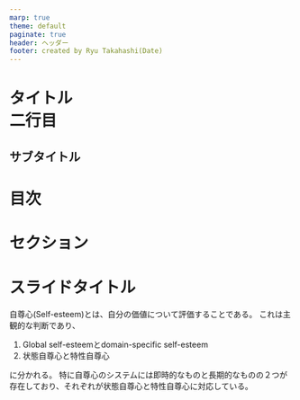 ```yaml
---
marp: true
theme: default
paginate: true
header: ヘッダー
footer: created by Ryu Takahashi(Date)
---
```

<!-- 
_class: title
headingDivider: 1
_paginate: false
 -->
# タイトル<br>二行目
## サブタイトル

# 目次
<!-- _class: slides -->

# セクション
<!-- _class: section -->

<!-- class: slides -->
# スライドタイトル
自尊心(Self-esteem)とは、自分の価値について評価することである。
これは主観的な判断であり、
1. Global self-esteemとdomain-specific self-esteem
2. 状態自尊心と特性自尊心

に分かれる。
特に自尊心のシステムには即時的なものと長期的なものの２つが存在しており、それぞれが状態自尊心と特性自尊心に対応している。


<!-- 以下、CSSコード -->
<style>
/* 全体のスライド */
section {
    font-family: 'Montserrat', 'Work Sans';
    background-color: #fcfdf2;
    color: #11110f;
    font-size: 34px;
    padding: 10% 7%;
}
section header {
    /* border: solid; */
    display: flex;
    color: #989c9c;
    padding: 0px;
    left: 70px; top: 20px; right: 70px;
    align-items: flex-start;
    justify-content: flex-end;
}
section footer {
    /* border: solid; */
    display: flex;
    color: #989c9c;
    padding: 0px;
    justify-content: flex-end;
    align-items: flex-end;
    left: 70px; bottom: 20px; right: 70px;
}
section blue {
  color: #06b5cc;
}
section accent {
  color: #ec1e7c;
  font-weight: bold;

}
section h1 {
  color: #11110f;
}

/* タイトルスライド */
section.title {
    font-size: 36px;
    text-align: center;
}
section.title h1 {
    /* border: solid; */
    display: flex;
    align-items: flex-end;
    justify-content: flex-start;
    text-align: left;
    position: absolute;
    font-size: 85px;
    font-weight: 800;
    height: 320px;
    padding: 10px;
    top: 60px; left: 70px; right: 70px;
}
section.title h2 {
    /* border: solid; */
    display: flex;
    justify-content: flex-start;
    align-items: flex-start;
    text-align: left;
    position: absolute;
    left: 70px; top: 385px; right: 70px;
    font-family: 'Work Sans';
    font-size: 33.5px;
    font-weight: 300;
    padding: 10px;
}

/* セクションのスライド */
section.section {
  background-color: #11110f;
  color: #fcfdf2;
}
section.section h1 {
  color: #fcfdf2;
  font-size: 70px;
}

/* メインのスライド */
section.slides {
    /* border: solid; */
    display: flex;
    justify-content: flex-start;
    padding: 190px 85px;
    
}
section.slides h1 {
    /* border: solid; */
    display: flex;
    justify-content: flex-start;
    align-items: center;
    position: absolute;
    height: 100px;
    top: 10%;
    left: 7%; right: 7%;
    font-size: 60px;

}
section.slides cite {
    /* border: solid; */
    display: flex;
    justify-content: flex-end; align-items: flex-end;
    font-size: 10px;
    position: absolute;
    padding: 5px;
    left: 70px; bottom: 50px; right: 70px;
}
/* section.slides img {
  weight: auto;
  display: flex;
  justify-content: flex-end;
} */

/* 画像を挿入したスライド */
section.image {
    /* border: solid; */
    display: flex;
    justify-content: flex-start;
    position: absolute;
    padding: 40px 70px 0px 0px;
}

section.image h1 {
    /* border: solid; */
    display: flex;
    justify-content: flex-start;
    align-items: center;
    position: absolute;
    left: 30px; top: 60px; right: 70px;
    height: 100px;
    padding: 10px;
    font-size: 45px;
}

section.image p {
    /* border: solid; */
    display: flex;
    justify-content: flex-start;
    align-items: flex-start;
    text-align: left;
    position: absolute;
    font-family: 'Work Sans';
    font-size: 33.5px;
    font-weight: 300;
    margin: 145px 70px 0px 30px;
    padding: 10px;
}
img {
    /* max-width: 100%; */
    /* width: 50px; */
    height: 485px;
    max-height: 100%;
    position: absolute;
    left: 70px; top: 185px;

}
</style>

